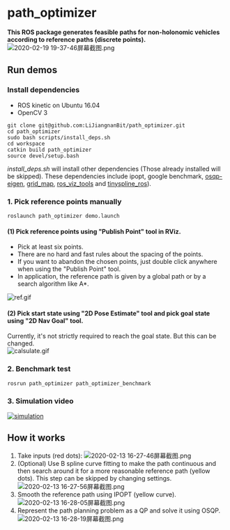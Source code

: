# path_optimizer
**This ROS package generates feasible paths for non-holonomic vehicles according to reference paths (discrete points).**  
![2020-02-19 19-37-46屏幕截图.png](https://i.loli.net/2020/02/19/WHomBSMfyZ4jR62.png)    

## Run demos 
### Install dependencies 
- ROS kinetic on Ubuntu 16.04 
- OpenCV 3    
~~~
git clone git@github.com:LiJiangnanBit/path_optimizer.git
cd path_optimizer
sudo bash scripts/install_deps.sh
cd workspace
catkin build path_optimizer
source devel/setup.bash
~~~
*install_deps.sh* will install other dependencies (Those already installed will be skipped).
These dependencies include ipopt, google benchmark, [osqp-eigen](https://github.com/robotology/osqp-eigen), [grid_map](https://github.com/ANYbotics/grid_map), [ros_viz_tools](https://github.com/Magic-wei/ros_viz_tools) and [tinyspline_ros](https://github.com/qutas/tinyspline_ros)).  

### 1. Pick reference points manually
~~~
roslaunch path_optimizer demo.launch
~~~
#### (1) Pick reference points using "Publish Point" tool in RViz.  
- Pick at least six points.  
- There are no hard and fast rules about the spacing of the points.  
- If you want to abandon the chosen points, just double click anywhere when using the "Publish Point" tool.  
- In application, the reference path is given by a global path or by a search algorithm like A*.  

![ref.gif](https://i.loli.net/2020/02/13/EXB8Qh9MdUOlm1R.gif)  
#### (2) Pick start state using "2D Pose Estimate" tool and pick goal state using "2D Nav Goal" tool.  
Currently, it's not strictly required to reach the goal state. But this can be changed.    
![calsulate.gif](https://i.loli.net/2020/02/13/mLxIkj4Kvirg7eO.gif)

### 2. Benchmark test  

```
rosrun path_optimizer path_optimizer_benchmark
```   
### 3. Simulation video
[![simulation](https://i.loli.net/2020/02/14/cIdRVs7GUhuTayv.png)](https://vimeo.com/391392050)

## How it works
1. Take inputs (red dots):
![2020-02-13 16-27-46屏幕截图.png](https://i.loli.net/2020/02/13/rRdA7ZGmjfObzNV.png)  
2. (Optional) Use B spline curve fitting to make the path continuous and then search around it for a more reasonable reference path (yellow dots). 
This step can be skipped by changing settings. 
![2020-02-13 16-27-56屏幕截图.png](https://i.loli.net/2020/02/13/GJEbrUIXwScKmWT.png)    
3. Smooth the reference path using IPOPT (yellow curve).   
![2020-02-13 16-28-05屏幕截图.png](https://i.loli.net/2020/02/13/Meqi3m7CXzZFIxJ.png)  
4. Represent the path planning problem as a QP and solve it using OSQP.  
![2020-02-13 16-28-19屏幕截图.png](https://i.loli.net/2020/02/13/HaMpYKcZLxTdtAs.png)

